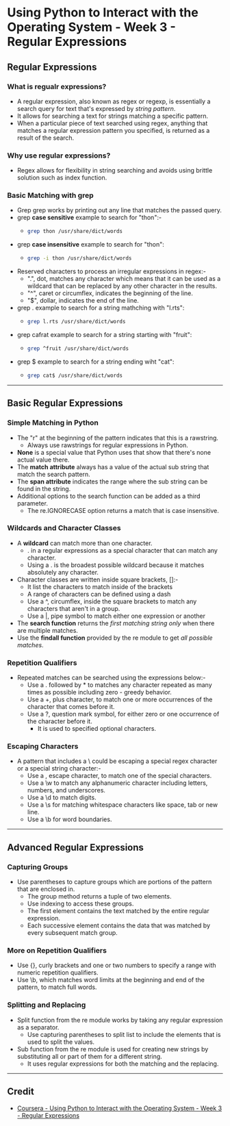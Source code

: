 # Using Python to Interact with the Operating System - Week 3 - Regular Expressions

## Regular Expressions
### What is regualr expressions?
* A regular expression, also known as regex or regexp, is essentially a search query for text that's expressed by *string pattern*. 
* It allows for searching a text for strings matching a specific pattern.
* When a particular piece of text searched using regex, anything that matches a regular expression pattern you specified, is returned as a result of the search. 

### Why use regular expressions?
* Regex allows for flexibility in string searching and avoids using brittle solution such as index function.

### Basic Matching with grep
* Grep grep works by printing out any line that matches the passed query.
* grep __case sensitive__ example to search for "thon":-
  * ```bash
    grep thon /usr/share/dict/words
    ```
* grep __case insensitive__ example to search for "thon":
  * ```bash
    grep -i thon /usr/share/dict/words
    ```
* Reserved characters to process an irregular expressions in regex:-
  * ".", dot, matches any character which means that it can be used as a wildcard that can be replaced by any other character in the results.
  * "^", caret or circumflex, indicates the beginning of the line. 
  * "$", dollar, indicates the end of the line.
* grep . example to search for a string mathching with "l.rts":
  * ```bash
    grep l.rts /usr/share/dict/words
    ```
* grep cafrat example to search for a string starting with "fruit":
  * ```bash
    grep ^fruit /usr/share/dict/words
    ```
* grep $ example to search for a string ending wiht "cat":
  * ```bash
    grep cat$ /usr/share/dict/words
    ```

--- 

## Basic Regular Expressions
### Simple Matching in Python
* The "r" at the beginning of the pattern indicates that this is a rawstring.
  * Always use rawstrings for regular expressions in Python.
* **None** is a special value that Python uses that show that there's none actual value there.
* The **match attribute** always has a value of the actual sub string that match the search pattern.
* The **span attribute** indicates the range where the sub string can be found in the string.
* Additional options to the search function can be added as a third parameter.
  * The re.IGNORECASE option returns a match that is case insensitive.

### Wildcards and Character Classes
* A **wildcard** can match more than one character.
  * . in a regular expressions as a special character that can match any character.
  * Using a . is the broadest possible wildcard because it matches absolutely any character.
* Character classes are written inside square brackets, []:-
  * It list the characters to match inside of the brackets
  * A range of characters can be defined using a dash
  * Use a ^, circumflex, inside the square brackets to match any characters that aren't in a group.
  * Use a |, pipe symbol to match either one expression or another
* The **search function** returns the *first matching string only* when there are multiple matches. 
* Use the **findall function** provided by the re module to get *all possible matches*.

### Repetition Qualifiers
* Repeated matches can be searched using the expressions below:-
  * Use a . followed by * to matches any character repeated as many times as possible including zero - greedy behavior.
  * Use a +, plus character, to match one or more occurrences of the character that comes before it.
  * Use a ?, question mark symbol, for either zero or one occurrence of the character before it.
    * It is used to specified optional characters.

### Escaping Characters
* A pattern that includes a \ could be escaping a special regex character or a special string character:-
  * Use a \, escape character, to match one of the special characters.
  * Use a \w to match any alphanumeric character including letters, numbers, and underscores.
  * Use a \d to match digits.
  * Use a \s for matching whitespace characters like space, tab or new line.
  * Use a \b for word boundaries.

---

## Advanced Regular Expressions
### Capturing Groups
* Use parentheses to capture groups which are portions of the pattern that are enclosed in.
  * The group method returns a tuple of two elements.
  * Use indexing to access these groups.
  * The first element contains the text matched by the entire regular expression.
  * Each successive element contains the data that was matched by every subsequent match group.

### More on Repetition Qualifiers
* Use {}, curly brackets and one or two numbers to specify a range with numeric repetition qualifiers.
* Use \b, which matches word limits at the beginning and end of the pattern, to match full words.

### Splitting and Replacing
* Split function from the re module works by taking any regular expression as a separator.
  * Use capturing parentheses to split list to include the elements that is used to split the values.
* Sub function from the re module is used for creating new strings by substituting all or part of them for a different string.
  * It uses regular expressions for both the matching and the replacing.

---

## Credit
* [Coursera - Using Python to Interact with the Operating System - Week 3 - Regular Expressions](https://www.coursera.org/learn/python-operating-system/home/week/3)

